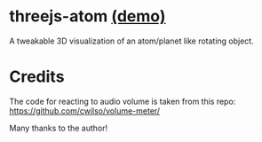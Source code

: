 # threejs-atom [(demo)](https://dmitru.github.io/threejs-atom/)

A tweakable 3D visualization of an atom/planet like rotating object.

# Credits

The code for reacting to audio volume is taken from this repo:
https://github.com/cwilso/volume-meter/

Many thanks to the author!
